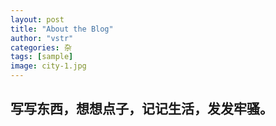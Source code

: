 ```yaml
---
layout: post
title: "About the Blog"
author: "vstr"
categories: 杂
tags: [sample]
image: city-1.jpg
---
```


写写东西，想想点子，记记生活，发发牢骚。
---

